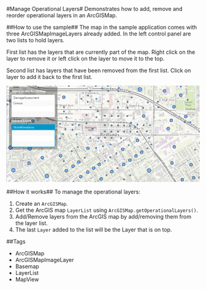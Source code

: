#Manage Operational Layers#
Demonstrates how to add, remove and reorder operational layers in an ArcGISMap.

##How to use the sample##
The map in the sample application comes with three ArcGISMapImageLayers already added. In the left control panel are two lists to hold layers. 

First list has the layers that are currently part of the map. Right click on the layer to remove it or left click on the layer to move it to the top.

Second list has layers that have been removed from the first list. Click on layer to add it back to the first list.

![](ManageOperationalLayers.png)

##How it works##
To manage the operational layers:

1. Create an `ArcGISMap`.  
2. Get the ArcGIS map `LayerList` using `ArcGISMap.getOperationalLayers()`.
3. Add/Remove layers from the ArcGIS map by add/removing them from the layer list.
4. The last `Layer` added to the list will be the Layer that is on top.

##Tags
- ArcGISMap
- ArcGISMapImageLayer
- Basemap
- LayerList
- MapView
